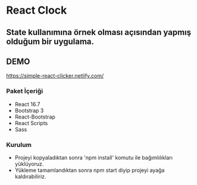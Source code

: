 # React Clock

##  State kullanımına örnek olması açısından yapmış olduğum bir uygulama.

## DEMO
https://simple-react-clicker.netlify.com/

### Paket İçeriği 

 * React 16.7
 * Bootstrap 3
 * React-Bootstrap
 * React Scripts
 * Sass
  
### Kurulum
  
  * Projeyi kopyaladıktan sonra 'npm install' komutu ile bağımlılıkları yüklüyoruz.
  * Yükleme tamamlandıktan sonra npm start diyip projeyi ayağa kaldırabiliriz.
